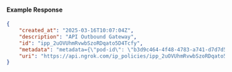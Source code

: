 <!-- Code generated for API Clients. DO NOT EDIT. -->

#### Example Response

```json
{
	"created_at": "2025-03-16T10:07:04Z",
	"description": "API Outbound Gateway",
	"id": "ipp_2uOVUhmRvwbSzoRDqato5D4Tcfy",
	"metadata": "metadata={\"pod-id\": \"b3d9c464-4f48-4783-a741-d7d7d5db310f\"}",
	"uri": "https://api.ngrok.com/ip_policies/ipp_2uOVUhmRvwbSzoRDqato5D4Tcfy"
}
```

